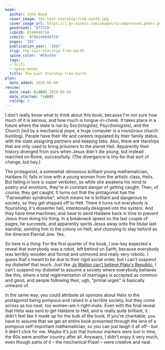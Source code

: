 ```yaml
---
book:
  author: John Boyd
  cover_image: the-last-starship-from-earth.jpg
  cover_image_url: https://i.gr-assets.com/images/S/compressed.photo.goodreads.com/books/1352461680l/872518._SY160_.jpg
  goodreads: '872518'
  isbn10: 0140048758
  isbn13: '9780140048759'
  pages: '182'
  publication_year: '1967'
  slug: the-last-starship-from-earth
  spine_color: '#d9af64'
  tags:
  - scifi
  - space-monks
  title: The Last Starship from Earth
plan:
  date_added: 2020-06-09
review:
  date_read: &id001 2020-06-01
  date_started: *id001
  rating: 2
---
```


I don't really know what to think about this book, because I'm not sure how much of it is serious, and how much is
tongue-in-cheek. It takes place in a future where the state is run by Soc(iologists), Psyc(hologists), and the Church
(led by a mechanical pope, a huge computer in a monstrous church building). People have their life and careers
regulated by their family status, with the state assigning partners and keeping tabs. Also, there are starships that are
only used to bring prisoners to the planet Hell. Apparently their history diverged from ours when Jesus didn't die
young, but instead marched on Rome, successfully. (The divergance is tiny for that sort of change, but hey.)

The protagonist, a somewhat obnoxious brilliant young mathematician, Haldane IV, falls in love with a young woman from
the artistic class, Helix. But falling in love is super verboten, so while she awakens his mind to poetry and emotions,
they're in constant danger of getting caught. <span class="spoilers">Then, of course, they get caught. It turns out that
the protagonist has the "Fairweather syndrome", which means he is brilliant and dangerous to society, so they get
shipped off to Hell. There it turns out everybody is flourishing, it's dissenter hell, intentionally designed into the
system. And they have time machines, and have to send Haldane back in time to prevent Jesus from doing his thing. In a
breakneck speed on the last couple of pages, he succeeds, and apparently spirits Jesus away onto the titular last
starship, sending him to the colony on Hell, and choosing to stay behind as the itinerant Eternal Jew. Yes.</span>

So here is a thing: For the first quarter of the book, I low-key expected a reveal that everybody was a robot, left
behind on Earth, because everybody was terribly wooden and formal and unmoved and really very robotic. I guess that's
meant to be due to their rigid social order, but I can't suspend my disbelief that much. Just like [Jo Walton can't
believe Plato's Republic](https://books.rixx.de/reviews/2020/among-others/), I can't suspend my disbelief to assume a
society where everybody behaves like this, where a total reglementation of marriages is accepted as common and good, and
people following their, ugh, "primal urges" is basically unheard-of.

In the same way, you could attribute all opinions about Helix to the protagonist being pompous and raised in a terrible
society, but they come across as too neat, too women-am-I-right-mate. Even with the final reveal <span class="spoilers">
that Helix was sent to get Haldane to Hell, and is really quite brilliant</span>, it didn't feel like it made up for the
bulk of the book. If you're charitable, you have to assume that we get an entire book presented through the lens of a
pompous self-important mathematician, so you can just laugh it all off – but it didn't click for me. Maybe it's just
that humour markers were lost in time, the 60s were another country after all. Anyways, I didn't enjoy it very much,
even though parts of it – the mechanical Pope! – were creative and neat.

